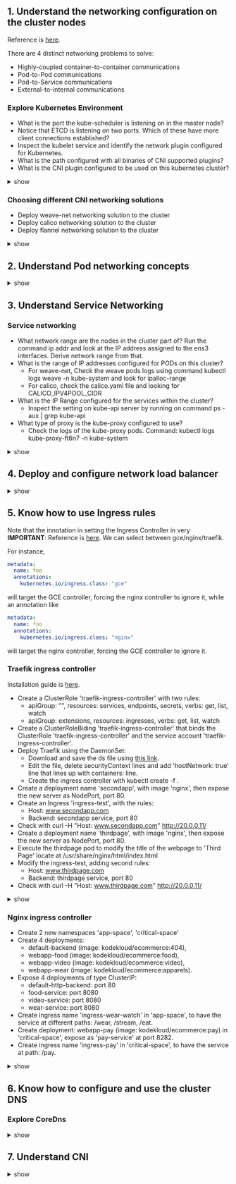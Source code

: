 ## 1. Understand the networking configuration on the cluster nodes
Reference is [here](https://github.com/kubernetes/community/blob/master/contributors/design-proposals/network/networking.md).

There are 4 distinct networking problems to solve:
- Highly-coupled container-to-container communications
- Pod-to-Pod communications
- Pod-to-Service communications
- External-to-internal communications
### Explore Kubernetes Environment
- What is the port the kube-scheduler is listening on in the master node? 
- Notice that ETCD is listening on two ports. Which of these have more client connections established? 
- Inspect the kubelet service and identify the network plugin configured for Kubernetes. 
- What is the path configured with all binaries of CNI supported plugins? 
- What is the CNI plugin configured to be used on this kubernetes cluster? 

<details><summary>show</summary><p>

```bash
netstat -nplt
netstat -anp | grep etcd 
netstat -anp | grep etcd | grep 2379 | wc -l
netstat -anp | grep etcd | grep 2380 | wc -l
ps -aux | grep kubelet
systemctl status kubelet.service
ls /etc/cni/net.d/
```


</p></details>

### Choosing different CNI networking solutions
- Deploy weave-net networking solution to the cluster
- Deploy calico networking solution to the cluster
- Deploy flannel networking solution to the cluster

<details><summary>show</summary><p>

- Deploy weave-net. Documentation is [here](https://www.weave.works/docs/net/latest/kubernetes/kube-addon/).
  ```bash
  kubectl apply -f "https://cloud.weave.works/k8s/net?k8s-version=$(kubectl version | base64 | tr -d '\n')"
  ```
- Deploy calico. Documentation is [here](https://docs.projectcalico.org/v3.8/getting-started/kubernetes/).
  ```bash
  kubectl apply -f https://docs.projectcalico.org/v3.8/manifests/calico.yaml
  ```
- Deploy flannel. Documentation is [here](https://github.com/coreos/flannel#deploying-flannel-manually).
  ```bash
  kubectl apply -f https://raw.githubusercontent.com/coreos/flannel/master/Documentation/kube-flannel.yml
  ```

</p></details>

## 2. Understand Pod networking concepts

<details><summary>show</summary><p>
  


</p></details>

## 3. Understand Service Networking
### Service networking
- What network range are the nodes in the cluster part of? Run the command ip addr and look at the IP address assigned to the ens3 interfaces. Derive network range from that.
- What is the range of IP addresses configured for PODs on this cluster?
  - For weave-net, Check the weave pods logs using command kubectl logs <weave-pod-name> weave -n kube-system and look for ipalloc-range
  - For calico, check the calico.yaml file and looking for CALICO_IPV4POOL_CIDR
- What is the IP Range configured for the services within the cluster?
  - Inspect the setting on kube-api server by running on command ps -aux | grep kube-api
- What type of proxy is the kube-proxy configured to use?
  - Check the logs of the kube-proxy pods. Command: kubectl logs kube-proxy-ft6n7 -n kube-system
<details><summary>show</summary><p>
  


</p></details>

## 4. Deploy and configure network load balancer

<details><summary>show</summary><p>
  


</p></details>

## 5. Know how to use Ingress rules
Note that the innotation in setting the Ingress Controller in very **IMPORTANT**: Reference is [here](https://kubernetes.github.io/ingress-nginx/user-guide/multiple-ingress/). We can select between gce/nginx/traefik.

For instance,

```yaml
metadata:
  name: foo
  annotations:
    kubernetes.io/ingress.class: "gce"
```

will target the GCE controller, forcing the nginx controller to ignore it, while an annotation like

```yaml
metadata:
  name: foo
  annotations:
    kubernetes.io/ingress.class: "nginx"
```

will target the nginx controller, forcing the GCE controller to ignore it.

### Traefik ingress controller
Installation guide is [here](https://docs.traefik.io/user-guide/kubernetes/).
- Create a ClusterRole 'traefik-ingress-controller' with two rules:
  - apiGroup: "", resources: services, endpoints, secrets, verbs: get, list, watch
  - apiGroup: extensions, resources: ingresses, verbs: get, list, watch
- Create  a ClusterRoleBiding 'traefik-ingress-controller' that binds the ClusterRole 'traefik-ingress-controller' and the service account 'traefik-ingress-controller'.
- Deploy Traefik using the DaemonSet:
  - Download and save the ds file using [this link](https://raw.githubusercontent.com/containous/traefik/v1.7/examples/k8s/traefik-ds.yaml).
  - Edit the file, delete securityContext lines and add 'hostNetwork: true' line that lines up with containers: line.
  - Create the ingress controller with kubectl create -f .
- Create a deployment name 'secondapp', with image 'nginx', then expose the new server as NodePort, port 80.
- Create an Ingress 'ingress-test', with the rules:
  - Host: www.secondapp.com
  - Backend: secondapp service, port 80
- Check with curl -H "Host: www.secondapp.com" http://20.0.0.11/
- Create a deployment name 'thirdpage', with image 'nginx', then expose the new server as NodePort, port 80.
- Execute the thirdpage pod to modify the title of the webpage to 'Third Page' locate at /usr/share/nginx/html/index.html
- Modify the ingress-test, adding second rules:
  - Host: www.thirdpage.com
  - Backend: thirdpage service, port 80
- Check with curl -H "Host: www.thirdpage.com" http://20.0.0.11/
 
<details><summary>show</summary><p>
  
- Create a ClusterRole 'traefik-ingress-controller'
  ```bash
  kubectl create clusterrole traefik-ingress-controller --resource=ingresses --verb=get,list,watch \
          --dry-run -o yaml > traefik-cluster-role.yaml
  vim traefik-cluster-role.yaml
  kubectl create -f traefik-cluster-role.yaml
  ```
  ```yaml
  apiVersion: rbac.authorization.k8s.io/v1
  kind: ClusterRole
  metadata:
    name: traefik-ingress-controller
  rules:
  - apiGroups:
    - extensions
    resources:
    - ingresses
    verbs:
    - get
    - list
    - watch
  - apiGroups:
    - ""
    resources:
    - services
    - endpoints
    - secrets
    verbs:
    - get
    - list
    - watch
  ```
- Create a ClusterRoleBinding 'traefik-ingress-controller'
  ```bash
  kubectl create clusterrolebinding traefik-ingress-controller --clusterrole=traefik-ingress-controller \
          --serviceaccount=kube-system:traefik-ingress-controller
  ```
- Deploy Traefik using the DaemonSet:
  ```bash
  wget https://raw.githubusercontent.com/containous/traefik/v1.7/examples/k8s/traefik-ds.yaml -O traefik-ds.yaml
  vim traefik-ds.yaml
  kubectl create -f traefik-ds.yaml
  ```
- Create deployment secondapp
  ```bash
  kubectl create deployment secondapp --image=nginx
  kubectl expose deployment secondapp --type=NodePort --port=80
  ```
- Create an Ingress 'ingress-test': reference is [here](https://kubernetes.io/docs/concepts/services-networking/ingress/#name-based-virtual-hosting).
  ```bash
  vim ingress-test.yaml
  ```
  ```yaml
  apiVersion: networking.k8s.io/v1beta1
  kind: Ingress
  metadata:
    name: ingress-test
  spec:
    rules:
    - host: www.secondapp.com
      http:
        paths:
        - backend:
            serviceName: secondapp
            servicePort: 80
  ```
  ```bash
  kubectl create -f ingress-test.yaml
  curl -H "Host: www.secondapp.com" http://20.0.0.11
  ```
- Create deployment thirdpage, edit the deployment to add the [custom dnspolicy](https://kubernetes.io/docs/concepts/services-networking/dns-pod-service/#pod-s-dns-config).
  ```bash
  kubectl create deployment thirdpage --image=nginx
  kubectl expose deployment thirdpage --type=NodePort --port=80
  kubectl edit deployement thirdpage
  ```
  ```yaml
      spec:
        containers:
        - image: nginx
          imagePullPolicy: Always
          name: nginx
        dnsConfig:
          nameservers:
          - 8.8.8.8
        dnsPolicy: None
  ```
- Execute the thirdpage pod to modify nginx webpage title.
  ```bash
  kubectl exec thirdpage-658458994f-77mhs -it -- /bin/bash
  apt-get update
  apt-get install vim -y
  vim /usr/share/nginx/html/index.html
  ```
- Modify the ingress-test, adding second rules:
  ```bash
  kubectl edit ingress ingress-test
  ```
  ```yaml
  spec:
    rules:
    - host: www.secondapp.com
      http:
        paths:
        - backend:
            serviceName: secondapp
            servicePort: 80
    - host: www.thirdpage.com
      http:
        paths:
        - backend:
            serviceName: thirdpage
            servicePort: 80
    ```
- Check with curl
  ```bash
  curl -H "Host: www.thirdpage.com" http://20.0.0.11
  curl -H "Host: www.secondapp.com" http://20.0.0.11
  ```

</p></details>

### Nginx ingress controller
- Create 2 new namespaces 'app-space', 'critical-space'
- Create 4 deployments: 
  - default-backend (image: kodekloud/ecommerce:404),
  - webapp-food (image: kodekloud/ecommerce:food), 
  - webapp-video (image: kodekloud/ecommerce:video), 
  - webapp-wear (image: kodekloud/ecommerce:apparels).
- Expose 4 deployments of type ClusterIP:
  - default-http-backend: port 80
  - food-service: port 8080
  - video-service: port 8080
  - wear-service: port 8080
- Create ingress name 'ingress-wear-watch' in 'app-space', to have the service at different paths: /wear, /stream, /eat.
- Create deployment: webapp-pay (image: kodekloud/ecommerce:pay) in 'critical-space', expose as 'pay-service' at port 8282.
- Create ingress name 'ingress-pay' in 'critical-space', to have the service at path: /pay.
<details><summary>show</summary><p>
  
- Create two namespaces:
  ```bash
  kubectl create ns app-space
  kubectl create ns critical-space
  ```
- Create 4 deployments
  ```bash
  kubectl create deployment default-backend --image=kodekloud/ecommerce:404 --namespace=app-space
  kubectl create deployment webapp-food --image=kodekloud/ecommerce:food --namespace=app-space
  kubectl create deployment webapp-video --image=kodekloud/ecommerce:video --namespace=app-space
  kubectl create deployment webapp-wear --image=kodekloud/ecommerce:apparels --namespace=app-space
  ```
- Expose 4 deployments:
  ```bash
  kubectl -n app-space expose deployment default-backend --type=ClusterIP --port=80 --name=default-http-backend
  kubectl -n app-space expose deployment webapp-food --type=ClusterIP --port=8080 --name=food-service
  kubectl -n app-space expose deployment webapp-video --type=ClusterIP --port=8080 --name=video-service
  kubectl -n app-space expose deployment webapp-wear --type=ClusterIP --port=8080 --name=wear-service
  ```
- Create ingress name 'ingress-wear-watch':
  ```bash
  vim ingress-wear-watch.yaml
  ```
  ```yaml
  apiVersion: networking.k8s.io/v1beta1
  kind: Ingress
  metadata:
    name: ingress-wear-watch
    namespace: app-space
    annotations:
      kubernetes.io/ingress.class: traefik
      traefik.frontend.rule.type: PathPrefixStrip
  spec:
    rules:
    - http:
        paths:
        - path: /wear
          backend:
            serviceName: wear-service
            servicePort: 8080
        - path: /stream
          backend:
            serviceName: video-service
            servicePort: 8080
        - path: /eat
          backend:
            serviceName: food-service
            servicePort: 8080
  ```
  ```bash
  kubectl create -f ingress-wear-watch.yaml
  ```

</p></details>

## 6. Know how to configure and use the cluster DNS
### Explore CoreDns
<details><summary>show</summary><p>
  


</p></details>

## 7. Understand CNI

<details><summary>show</summary><p>
  


</p></details>


